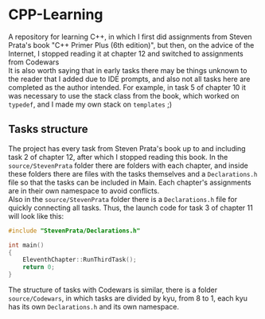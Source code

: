 # CPP-Learning
A repository for learning C++, in which I first did assignments from Steven Prata's book "C++ Primer Plus (6th edition)", but then, on the advice of the Internet, I stopped reading it at chapter 12 and switched to assignments from Codewars
<br>It is also worth saying that in early tasks there may be things unknown to the reader that I added due to IDE prompts, and also not all tasks here are completed as the author intended. For example, in task 5 of chapter 10 it was necessary to use the stack class from the book, which worked on `typedef`, and I made my own stack on `templates` ;)

## Tasks structure
The project has every task from Steven Prata's book up to and including task 2 of chapter 12, after which I stopped reading this book. In the `source/StevenPrata` folder there are folders with each chapter, and inside these folders there are files with the tasks themselves and a `Declarations.h` file so that the tasks can be included in Main. Each chapter's assignments are in their own namespace to avoid conflicts.
<br>Also in the `source/StevenPrata` folder there is a `Declarations.h` file for quickly connecting all tasks. Thus, the launch code for task 3 of chapter 11 will look like this:
```cpp
#include "StevenPrata/Declarations.h"

int main()
{
    EleventhChapter::RunThirdTask();
    return 0;
}
```

The structure of tasks with Codewars is similar, there is a folder `source/Codewars`, in which tasks are divided by kyu, from 8 to 1, each kyu has its own `Declarations.h` and its own namespace.
